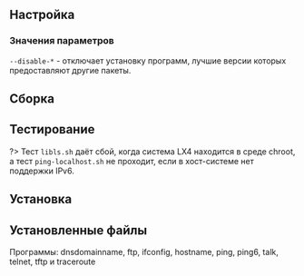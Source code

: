 <pkg :name="'inetutils'" instsize showsbu2></pkg>

## Настройка

<package-script :package="'inetutils'" :type="'configure'"></package-script>

### Значения параметров

`--disable-*` - отключает установку программ, лучшие версии которых предоставляют другие пакеты.

## Сборка

<package-script :package="'inetutils'" :type="'build'"></package-script>

## Тестирование

<package-script :package="'inetutils'" :type="'test'"></package-script>

?> Тест `libls.sh` даёт сбой, когда система LX4 находится в среде chroot, а тест `ping-localhost.sh` не проходит, если в хост-системе нет поддержки IPv6.

## Установка

<package-script :package="'inetutils'" :type="'install'"></package-script>

## Установленные файлы

Программы: dnsdomainname, ftp, ifconfig, hostname, ping, ping6, talk, telnet, tftp и traceroute

<script>
	new Vue({ el: '#main' })
</script>
